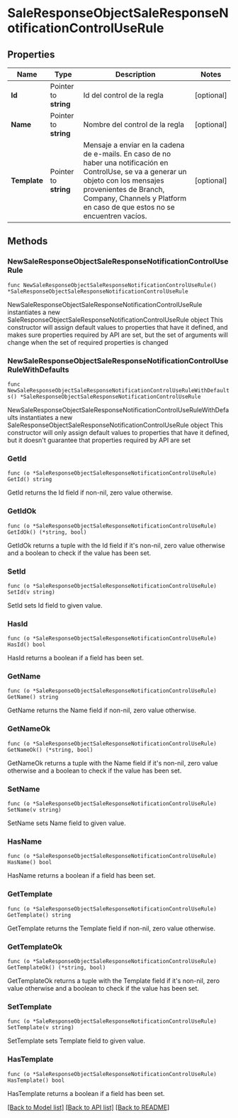 # SaleResponseObjectSaleResponseNotificationControlUseRule

## Properties

Name | Type | Description | Notes
------------ | ------------- | ------------- | -------------
**Id** | Pointer to **string** | Id del control de la regla | [optional] 
**Name** | Pointer to **string** | Nombre del control de la regla | [optional] 
**Template** | Pointer to **string** | Mensaje a enviar en la cadena de e-mails. En caso de no haber una notificación en ControlUse, se va a generar un objeto con los mensajes provenientes de Branch, Company, Channels y Platform en caso de que estos no se encuentren vacíos. | [optional] 

## Methods

### NewSaleResponseObjectSaleResponseNotificationControlUseRule

`func NewSaleResponseObjectSaleResponseNotificationControlUseRule() *SaleResponseObjectSaleResponseNotificationControlUseRule`

NewSaleResponseObjectSaleResponseNotificationControlUseRule instantiates a new SaleResponseObjectSaleResponseNotificationControlUseRule object
This constructor will assign default values to properties that have it defined,
and makes sure properties required by API are set, but the set of arguments
will change when the set of required properties is changed

### NewSaleResponseObjectSaleResponseNotificationControlUseRuleWithDefaults

`func NewSaleResponseObjectSaleResponseNotificationControlUseRuleWithDefaults() *SaleResponseObjectSaleResponseNotificationControlUseRule`

NewSaleResponseObjectSaleResponseNotificationControlUseRuleWithDefaults instantiates a new SaleResponseObjectSaleResponseNotificationControlUseRule object
This constructor will only assign default values to properties that have it defined,
but it doesn't guarantee that properties required by API are set

### GetId

`func (o *SaleResponseObjectSaleResponseNotificationControlUseRule) GetId() string`

GetId returns the Id field if non-nil, zero value otherwise.

### GetIdOk

`func (o *SaleResponseObjectSaleResponseNotificationControlUseRule) GetIdOk() (*string, bool)`

GetIdOk returns a tuple with the Id field if it's non-nil, zero value otherwise
and a boolean to check if the value has been set.

### SetId

`func (o *SaleResponseObjectSaleResponseNotificationControlUseRule) SetId(v string)`

SetId sets Id field to given value.

### HasId

`func (o *SaleResponseObjectSaleResponseNotificationControlUseRule) HasId() bool`

HasId returns a boolean if a field has been set.

### GetName

`func (o *SaleResponseObjectSaleResponseNotificationControlUseRule) GetName() string`

GetName returns the Name field if non-nil, zero value otherwise.

### GetNameOk

`func (o *SaleResponseObjectSaleResponseNotificationControlUseRule) GetNameOk() (*string, bool)`

GetNameOk returns a tuple with the Name field if it's non-nil, zero value otherwise
and a boolean to check if the value has been set.

### SetName

`func (o *SaleResponseObjectSaleResponseNotificationControlUseRule) SetName(v string)`

SetName sets Name field to given value.

### HasName

`func (o *SaleResponseObjectSaleResponseNotificationControlUseRule) HasName() bool`

HasName returns a boolean if a field has been set.

### GetTemplate

`func (o *SaleResponseObjectSaleResponseNotificationControlUseRule) GetTemplate() string`

GetTemplate returns the Template field if non-nil, zero value otherwise.

### GetTemplateOk

`func (o *SaleResponseObjectSaleResponseNotificationControlUseRule) GetTemplateOk() (*string, bool)`

GetTemplateOk returns a tuple with the Template field if it's non-nil, zero value otherwise
and a boolean to check if the value has been set.

### SetTemplate

`func (o *SaleResponseObjectSaleResponseNotificationControlUseRule) SetTemplate(v string)`

SetTemplate sets Template field to given value.

### HasTemplate

`func (o *SaleResponseObjectSaleResponseNotificationControlUseRule) HasTemplate() bool`

HasTemplate returns a boolean if a field has been set.


[[Back to Model list]](../README.md#documentation-for-models) [[Back to API list]](../README.md#documentation-for-api-endpoints) [[Back to README]](../README.md)


